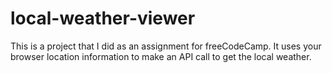 # local-weather-viewer
This is a project that I did as an assignment for freeCodeCamp. It uses your browser location information to make an API call to get the local weather.
